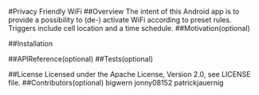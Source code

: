 #Privacy Friendly WiFi
##Overview
The intent of this Android app is to provide a possibility to (de-) activate WiFi according to preset rules.
Triggers include cell location and a time schedule.
##Motivation(optional)

##Installation

##APIReference(optional)
##Tests(optional)

##License
Licensed under the Apache License, Version 2.0, see LICENSE file.
##Contributors(optional)
bigwern
jonny08152
patrickjauernig